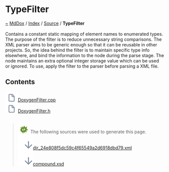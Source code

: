 <a id="typefilter"></a>
<h1>TypeFilter</h1>
<a id="dir_24e808f5dc59c4f65549a2d6918dbd79"></a>
<a href="https://github.com/CharlesCarley/MdDox#~">~</a>
<a href="indexpage.md#mddox">MdDox</a>
<span class="inline-text">/</span>
<a href="index.md#index">Index</a>
<span class="inline-text">/</span>
<a href="dir_74389ed8173ad57b461b9d623a1f3867.md#source">Source</a>
<span class="inline-text">/</span>
<span class="bold-text"><b>TypeFilter</b></span>
<br/>
<br/>
<span class="inline-text">Contains a constant static mapping of element names to enumerated types. </span>
<span class="inline-text">The purpose of the filter is to reduce unnecessary string comparisons. The XML parser aims to be generic enough so that it can be reusable in other projects. So, the idea behind the filter is to maintain specific type info elsewhere, and bind the information to the node during the parse stage. The node maintains an extra optional integer storage value which can be used or ignored.</span>
<span class="inline-text">To use, apply the filter to the parser before parsing a XML file. </span>
<a id="contents"></a>
<h2>Contents</h2>
<span class="icon-list-item"><a href="https://github.com/CharlesCarley/MdDox/blob/master/Source/TypeFilter/DoxygenFilter.cpp#L1" class="icon-list-item"><img src="../images/file.svg" class="icon-list-item"/><span class="icon-list-item">DoxygenFilter.cpp</span>
</a>
</span>
<br/>
<span class="icon-list-item"><a href="https://github.com/CharlesCarley/MdDox/blob/master/Source/TypeFilter/DoxygenFilter.h#L1" class="icon-list-item"><img src="../images/file.svg" class="icon-list-item"/><span class="icon-list-item">DoxygenFilter.h</span>
</a>
</span>
<br/>
<br/>
<blockquote>
<img src="../images/debug.svg"/><span class="inline-text">The following sources were used to generate this page.</span>
<br/>
<span class="icon-list-item"><a href="../xml/dir_24e808f5dc59c4f65549a2d6918dbd79.xml#L1" class="icon-list-item"><img src="../images/lookInside.svg" class="icon-list-item"/><span class="icon-list-item">dir_24e808f5dc59c4f65549a2d6918dbd79.xml</span>
</a>
</span>
<br/>
<span class="icon-list-item"><a href="../xml/compound.xsd#L1" class="icon-list-item"><img src="../images/lookInside.svg" class="icon-list-item"/><span class="icon-list-item">compound.xsd</span>
</a>
</span>
</blockquote>
</div>
</div>
</body>
</html>
